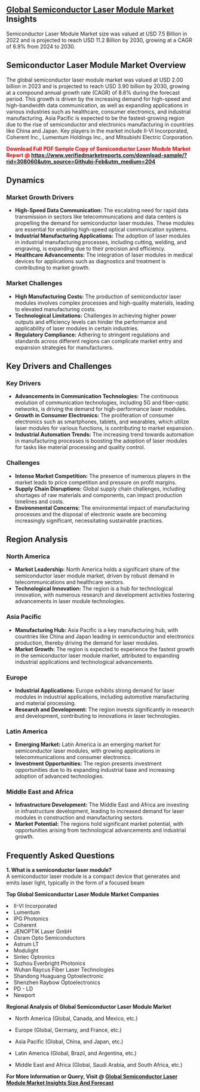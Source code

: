 <h2><a href="https://www.verifiedmarketreports.com/download-sample/?rid=308060&amp;utm_source=Githubj&amp;utm_medium=204" target="_blank">Global Semiconductor Laser Module Market</a> Insights</h2><p>Semiconductor Laser Module Market size was valued at USD 7.5 Billion in 2022 and is projected to reach USD 11.2 Billion by 2030, growing at a CAGR of 6.9% from 2024 to 2030.</p><p> <h2>Semiconductor Laser Module Market Overview</h2> <p>The global semiconductor laser module market was valued at USD 2.00 billion in 2023 and is projected to reach USD 3.90 billion by 2030, growing at a compound annual growth rate (CAGR) of 8.6% during the forecast period. This growth is driven by the increasing demand for high-speed and high-bandwidth data communication, as well as expanding applications in various industries such as healthcare, consumer electronics, and industrial manufacturing. Asia Pacific is expected to be the fastest-growing region due to the rise of semiconductor and electronics manufacturing in countries like China and Japan. Key players in the market include II-VI Incorporated, Coherent Inc., Lumentum Holdings Inc., and Mitsubishi Electric Corporation. </p> <p><strong><p><span class=""><span style="color: #ff0000;"><strong>Download Full PDF Sample Copy of Semiconductor Laser Module Market Report</strong> @ </span><a href="https://www.verifiedmarketreports.com/download-sample/?rid=308060&amp;utm_source=Githubj-Feb&amp;utm_medium=204" target="_blank">https://www.verifiedmarketreports.com/download-sample/?rid=308060&amp;utm_source=Githubj-Feb&amp;utm_medium=204</a></span></p></strong></p> <h2>Dynamics</h2> <h3>Market Growth Drivers</h3> <ul> <li><strong>High-Speed Data Communication:</strong> The escalating need for rapid data transmission in sectors like telecommunications and data centers is propelling the demand for semiconductor laser modules. These modules are essential for enabling high-speed optical communication systems. </li> <li><strong>Industrial Manufacturing Applications:</strong> The adoption of laser modules in industrial manufacturing processes, including cutting, welding, and engraving, is expanding due to their precision and efficiency. </li> <li><strong>Healthcare Advancements:</strong> The integration of laser modules in medical devices for applications such as diagnostics and treatment is contributing to market growth. </li> </ul> <h3>Market Challenges</h3> <ul> <li><strong>High Manufacturing Costs:</strong> The production of semiconductor laser modules involves complex processes and high-quality materials, leading to elevated manufacturing costs. </li> <li><strong>Technological Limitations:</strong> Challenges in achieving higher power outputs and efficiency levels can hinder the performance and applicability of laser modules in certain industries. </li> <li><strong>Regulatory Compliance:</strong> Adhering to stringent regulations and standards across different regions can complicate market entry and expansion strategies for manufacturers. </li> </ul> <h2>Key Drivers and Challenges</h2> <h3>Key Drivers</h3> <ul> <li><strong>Advancements in Communication Technologies:</strong> The continuous evolution of communication technologies, including 5G and fiber-optic networks, is driving the demand for high-performance laser modules. </li> <li><strong>Growth in Consumer Electronics:</strong> The proliferation of consumer electronics such as smartphones, tablets, and wearables, which utilize laser modules for various functions, is contributing to market expansion. </li> <li><strong>Industrial Automation Trends:</strong> The increasing trend towards automation in manufacturing processes is boosting the adoption of laser modules for tasks like material processing and quality control. </li> </ul> <h3>Challenges</h3> <ul> <li><strong>Intense Market Competition:</strong> The presence of numerous players in the market leads to price competition and pressure on profit margins. </li> <li><strong>Supply Chain Disruptions:</strong> Global supply chain challenges, including shortages of raw materials and components, can impact production timelines and costs. </li> <li><strong>Environmental Concerns:</strong> The environmental impact of manufacturing processes and the disposal of electronic waste are becoming increasingly significant, necessitating sustainable practices. </li> </ul> <h2>Region Analysis</h2> <h3>North America</h3> <ul> <li><strong>Market Leadership:</strong> North America holds a significant share of the semiconductor laser module market, driven by robust demand in telecommunications and healthcare sectors. </li> <li><strong>Technological Innovation:</strong> The region is a hub for technological innovation, with numerous research and development activities fostering advancements in laser module technologies. </li> </ul> <h3>Asia Pacific</h3> <ul> <li><strong>Manufacturing Hub:</strong> Asia Pacific is a key manufacturing hub, with countries like China and Japan leading in semiconductor and electronics production, thereby driving the demand for laser modules. </li> <li><strong>Market Growth:</strong> The region is expected to experience the fastest growth in the semiconductor laser module market, attributed to expanding industrial applications and technological advancements. </li> </ul> <h3>Europe</h3> <ul> <li><strong>Industrial Applications:</strong> Europe exhibits strong demand for laser modules in industrial applications, including automotive manufacturing and material processing. </li> <li><strong>Research and Development:</strong> The region invests significantly in research and development, contributing to innovations in laser technologies. </li> </ul> <h3>Latin America</h3> <ul> <li><strong>Emerging Market:</strong> Latin America is an emerging market for semiconductor laser modules, with growing applications in telecommunications and consumer electronics. </li> <li><strong>Investment Opportunities:</strong> The region presents investment opportunities due to its expanding industrial base and increasing adoption of advanced technologies. </li> </ul> <h3>Middle East and Africa</h3> <ul> <li><strong>Infrastructure Development:</strong> The Middle East and Africa are investing in infrastructure development, leading to increased demand for laser modules in construction and manufacturing sectors. </li> <li><strong>Market Potential:</strong> The regions hold significant market potential, with opportunities arising from technological advancements and industrial growth. </li> </ul> <h2>Frequently Asked Questions</h2> <p><strong>1. What is a semiconductor laser module?</strong><br> A semiconductor laser module is a compact device that generates and emits laser light, typically in the form of a focused beam</p><p><strong>Top Global Semiconductor Laser Module Market Companies</strong></p><div data-test-id=""><p><li>II-VI Incorporated</li><li> Lumentum</li><li> IPG Photonics</li><li> Coherent</li><li> JENOPTIK Laser GmbH</li><li> Osram Opto Semiconductors</li><li> Astrum LT</li><li> Modulight</li><li> Sintec Optronics</li><li> Suzhou Everbright Photonics</li><li> Wuhan Raycus Fiber Laser Technologies</li><li> Shandong Huaguang Optoelectronic</li><li> Shenzhen Raybow Optoelectronics</li><li> PD - LD</li><li> Newport</li></p><div><strong>Regional Analysis of&nbsp;Global Semiconductor Laser Module Market</strong></div><ul><li dir="ltr"><p dir="ltr">North America&nbsp;(Global, Canada, and Mexico, etc.)</p></li><li dir="ltr"><p dir="ltr">Europe (Global, Germany, and France, etc.)</p></li><li dir="ltr"><p dir="ltr">Asia Pacific&nbsp;(Global, China, and Japan, etc.)</p></li><li dir="ltr"><p dir="ltr">Latin America&nbsp;(Global, Brazil, and Argentina, etc.)</p></li><li dir="ltr">Middle East and Africa&nbsp;(Global, Saudi Arabia, and South Africa, etc.)</li></ul><p><strong>For More Information or Query, Visit @&nbsp;</strong><strong><a href="https://www.verifiedmarketreports.com/product/semiconductor-laser-module-market/?utm_source=Githubj&amp;utm_medium=204" target="_blank">Global Semiconductor Laser Module Market Insights Size And Forecast</a></strong></p></div>
